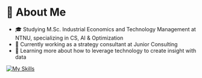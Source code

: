 # 🚀 About Me
- 🎓 Studying M.Sc. Industrial Economics and Technology Management at NTNU, specializing in CS, AI & Optimization 
- 💼 Currently working as a strategy consultant at Junior Consulting
- 🌱 Learning more about how to leverage technology to create insight with data

[![My Skills](https://skillicons.dev/icons?i=py,pytorch,tensorflow,java,html,js,react,sqlite,r,aws,azure)](https://skillicons.dev)


